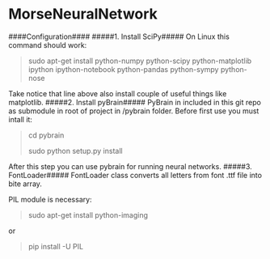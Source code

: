 MorseNeuralNetwork
==================
####Configuration####
#####1. Install SciPy#####
On Linux this command should work:

>sudo apt-get install python-numpy python-scipy python-matplotlib ipython ipython-notebook python-pandas python-sympy python-nose

Take notice that line above also install couple of useful things like matplotlib.
#####2. Install pyBrain#####
PyBrain in included in this git repo as submodule in root of project in /pybrain folder. Before first use you must intall it:

>cd pybrain
>
>sudo python setup.py install

After this step you can use pybrain for running neural networks.
#####3. FontLoader#####
FontLoader class converts all letters from font .ttf file into bite array. 

PIL module is necessary:

>sudo apt-get install python-imaging

or

>pip install -U PIL